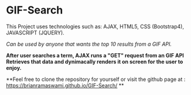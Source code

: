 # GIF-Search

This Project uses technologies such as:  AJAX, HTML5, CSS (Bootstrap4), JAVASCRIPT (JQUERY).

*Can be used by anyone that wants the top 10 results from a GIF API.*

**After user searches a term, AJAX runs a "GET" request from an GIF API
Retrieves that data and dynimacally renders it on screen for the user to enjoy.**

**Feel free to clone the repository for yourself or visit the github page at : https://brianramaswami.github.io/GIF-Search/ **

